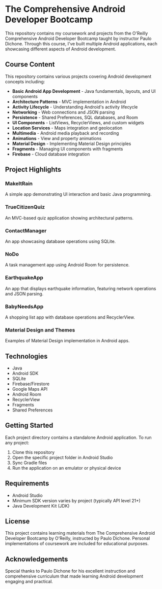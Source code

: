 # The Comprehensive Android Developer Bootcamp

This repository contains my coursework and projects from the O'Reilly Comprehensive Android Developer Bootcamp taught by instructor Paulo Dichone. Through this course, I've built multiple Android applications, each showcasing different aspects of Android development.

## Course Content

This repository contains various projects covering Android development concepts including:

- **Basic Android App Development** - Java fundamentals, layouts, and UI components
- **Architecture Patterns** - MVC implementation in Android
- **Activity Lifecycle** - Understanding Android's activity lifecycle
- **Networking** - Web connections and JSON parsing
- **Persistence** - Shared Preferences, SQL databases, and Room
- **UI Components** - ListViews, RecyclerViews, and custom widgets
- **Location Services** - Maps integration and geolocation
- **Multimedia** - Android media playback and recording
- **Animations** - View and property animations
- **Material Design** - Implementing Material Design principles
- **Fragments** - Managing UI components with fragments
- **Firebase** - Cloud database integration

## Project Highlights

### MakeItRain
A simple app demonstrating UI interaction and basic Java programming.

### TrueCitizenQuiz
An MVC-based quiz application showing architectural patterns.

### ContactManager
An app showcasing database operations using SQLite.

### NoDo
A task management app using Android Room for persistence.

### EarthquakeApp
An app that displays earthquake information, featuring network operations and JSON parsing.

### BabyNeedsApp
A shopping list app with database operations and RecyclerView.

### Material Design and Themes
Examples of Material Design implementation in Android apps.

## Technologies

- Java
- Android SDK
- SQLite
- Firebase/Firestore
- Google Maps API
- Android Room
- RecyclerView
- Fragments
- Shared Preferences

## Getting Started

Each project directory contains a standalone Android application. To run any project:

1. Clone this repository
2. Open the specific project folder in Android Studio
3. Sync Gradle files
4. Run the application on an emulator or physical device

## Requirements

- Android Studio
- Minimum SDK version varies by project (typically API level 21+)
- Java Development Kit (JDK)

## License

This project contains learning materials from The Comprehensive Android Developer Bootcamp by O'Reilly, instructed by Paulo Dichone. Personal implementations of coursework are included for educational purposes.

## Acknowledgements

Special thanks to Paulo Dichone for his excellent instruction and comprehensive curriculum that made learning Android development engaging and practical.

